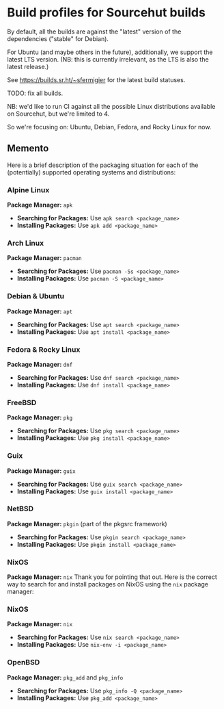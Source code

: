 # Build profiles for Sourcehut builds

By default, all the builds are against the "latest" version of the dependencies ("stable" for Debian).

For Ubuntu (and maybe others in the future), additionally, we support the latest LTS version. (NB: this is currently irrelevant, as the LTS is also the latest release.)

See https://builds.sr.ht/~sfermigier for the latest build statuses.

TODO: fix all builds.

NB: we'd like to run CI against all the possible Linux distributions available on Sourcehut, but we're limited to 4.

So we're focusing on: Ubuntu, Debian, Fedora, and Rocky Linux for now.


## Memento

Here is a brief description of the packaging situation for each of the (potentially) supported operating systems and distributions:

### Alpine Linux
**Package Manager:** `apk`
- **Searching for Packages:** Use `apk search <package_name>`
- **Installing Packages:** Use `apk add <package_name>`

### Arch Linux
**Package Manager:** `pacman`
- **Searching for Packages:** Use `pacman -Ss <package_name>`
- **Installing Packages:** Use `pacman -S <package_name>`

### Debian & Ubuntu
**Package Manager:** `apt`
- **Searching for Packages:** Use `apt search <package_name>`
- **Installing Packages:** Use `apt install <package_name>`

### Fedora & Rocky Linux
**Package Manager:** `dnf`
- **Searching for Packages:** Use `dnf search <package_name>`
- **Installing Packages:** Use `dnf install <package_name>`

### FreeBSD
**Package Manager:** `pkg`
- **Searching for Packages:** Use `pkg search <package_name>`
- **Installing Packages:** Use `pkg install <package_name>`

### Guix
**Package Manager:** `guix`
- **Searching for Packages:** Use `guix search <package_name>`
- **Installing Packages:** Use `guix install <package_name>`

### NetBSD
**Package Manager:** `pkgin` (part of the pkgsrc framework)
- **Searching for Packages:** Use `pkgin search <package_name>`
- **Installing Packages:** Use `pkgin install <package_name>`

### NixOS
**Package Manager:** `nix`
Thank you for pointing that out. Here is the correct way to search for and install packages on NixOS using the `nix` package manager:

### NixOS
**Package Manager:** `nix`
- **Searching for Packages:** Use `nix search <package_name>`
- **Installing Packages:** Use `nix-env -i <package_name>`

### OpenBSD
**Package Manager:** `pkg_add` and `pkg_info`
- **Searching for Packages:** Use `pkg_info -Q <package_name>`
- **Installing Packages:** Use `pkg_add <package_name>`
